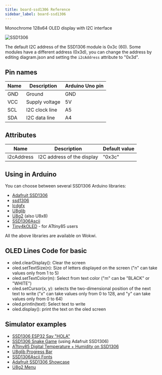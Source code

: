 ```yaml
---
title: board-ssd1306 Reference
sidebar_label: board-ssd1306
---
```


Monochrome 128x64 OLED display with I2C interface

![SSD1306](https://raw.githubusercontent.com/wokwi/wokwi-boards/main/boards/ssd1306/board.svg)

The default I2C address of the SSD1306 module is 0x3c (60). Some modules have a different address (0x3d), you can change the address by editing diagram.json and setting the `i2cAddress` attribute to "0x3d".

## Pin names

| Name | Description    | Arduino Uno pin |
| ---- | -------------- | --------------- |
| GND  | Ground         | GND             |
| VCC  | Supply voltage | 5V              |
| SCL  | I2C clock line | A5              |
| SDA  | I2C data line  | A4              |

## Attributes

| Name       | Description                | Default value |
| ---------- | -------------------------- | ------------- |
| i2cAddress | I2C address of the display | "0x3c"        |

## Using in Arduino

You can choose between several SSD1306 Arduino libraries:

- [Adafruit SSD1306](https://wokwi.com/projects/344892392214626898)
- [ssd1306](https://wokwi.com/projects/344894074741850707)
- [lcdgfx](https://github.com/lexus2k/lcdgfx)
- [U8glib](https://github.com/olikraus/u8glib)
- [U8g2](https://github.com/olikraus/u8g2) (also U8x8)
- [SSD1306Ascii](https://github.com/greiman/SSD1306Ascii)
- [Tiny4kOLED](https://www.arduino.cc/reference/en/libraries/tiny4koled/) - for ATtiny85 users

All the above libraries are available on Wokwi.

## OLED Lines Code for basic

- oled.clearDisplay(): Clear the screen
- oled.setTextSize(n): Size of letters displayed on the screen ("n" can take values ​​only from 1 to 5)
- oled.setTextColor(m): Select from text color ("m" can be "BLACK" or "WHITE")
- oled.setCursor(x, y): selects the two-dimensional position of the next text to write ("x" can take values ​​only from 0 to 128, and "y" can take values ​​only from 0 to 64)
- oled.println(text): Select text to write
- oled.display(): print the text on the oled screen

## Simulator examples

- [SSD1306 ESP32 Say "HOLA"](https://wokwi.com/projects/377782264177160193)
- [SSD1306 Snake Game](https://wokwi.com/projects/296135008348799496) (using Adafruit SSD1306)
- [ATtiny85 Digital Temperature + Humidity on SSD1306](https://wokwi.com/projects/292900020514980360)
- [U8glib Progress Bar](https://wokwi.com/projects/300867986768527882)
- [SSD1306Ascii Fonts](https://wokwi.com/projects/291197274604700168)
- [Adafruit SSD1306 Showcase](https://wokwi.com/projects/344892392214626898)
- [U8g2 Menu](https://wokwi.com/projects/291572875238834696)
